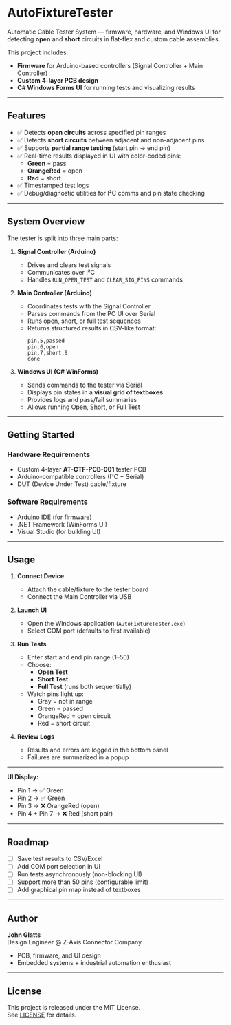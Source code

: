 ﻿# AutoFixtureTester

Automatic Cable Tester System — firmware, hardware, and Windows UI for detecting **open** and **short** circuits in flat-flex and custom cable assemblies.  

This project includes:
- **Firmware** for Arduino-based controllers (Signal Controller + Main Controller)
- **Custom 4-layer PCB design**
- **C# Windows Forms UI** for running tests and visualizing results

---

## Features
- ✅ Detects **open circuits** across specified pin ranges  
- ✅ Detects **short circuits** between adjacent and non-adjacent pins  
- ✅ Supports **partial range testing** (start pin → end pin)  
- ✅ Real-time results displayed in UI with color-coded pins:
  - **Green** = pass  
  - **OrangeRed** = open  
  - **Red** = short  
- ✅ Timestamped test logs  
- ✅ Debug/diagnostic utilities for I²C comms and pin state checking  

---

## System Overview
The tester is split into three main parts:

1. **Signal Controller (Arduino)**  
   - Drives and clears test signals  
   - Communicates over I²C  
   - Handles `RUN_OPEN_TEST` and `CLEAR_SIG_PINS` commands  

2. **Main Controller (Arduino)**  
   - Coordinates tests with the Signal Controller  
   - Parses commands from the PC UI over Serial  
   - Runs open, short, or full test sequences  
   - Returns structured results in CSV-like format:
     ```
     pin,5,passed
     pin,6,open
     pin,7,short,9
     done
     ```

3. **Windows UI (C# WinForms)**  
   - Sends commands to the tester via Serial  
   - Displays pin states in a **visual grid of textboxes**  
   - Provides logs and pass/fail summaries  
   - Allows running Open, Short, or Full Test  

---

## Getting Started

### Hardware Requirements
- Custom 4-layer **AT-CTF-PCB-001** tester PCB  
- Arduino-compatible controllers (I²C + Serial)  
- DUT (Device Under Test) cable/fixture  

### Software Requirements
- Arduino IDE (for firmware)  
- .NET Framework (WinForms UI)  
- Visual Studio (for building UI)  

---

## Usage

1. **Connect Device**  
   - Attach the cable/fixture to the tester board  
   - Connect the Main Controller via USB  

2. **Launch UI**  
   - Open the Windows application (`AutoFixtureTester.exe`)  
   - Select COM port (defaults to first available)  

3. **Run Tests**  
   - Enter start and end pin range (1–50)  
   - Choose:
     - **Open Test**  
     - **Short Test**  
     - **Full Test** (runs both sequentially)  
   - Watch pins light up:
     - Gray = not in range  
     - Green = passed  
     - OrangeRed = open circuit  
     - Red = short circuit  

4. **Review Logs**  
   - Results and errors are logged in the bottom panel  
   - Failures are summarized in a popup  

---


**UI Display:**
- Pin 1 → ✅ Green  
- Pin 2 → ✅ Green  
- Pin 3 → ❌ OrangeRed (open)  
- Pin 4 + Pin 7 → ❌ Red (short pair)  

---

## Roadmap
- [ ] Save test results to CSV/Excel  
- [ ] Add COM port selection in UI  
- [ ] Run tests asynchronously (non-blocking UI)  
- [ ] Support more than 50 pins (configurable limit)  
- [ ] Add graphical pin map instead of textboxes  

---

## Author
**John Glatts**  
Design Engineer @ Z-Axis Connector Company  
- PCB, firmware, and UI design  
- Embedded systems + industrial automation enthusiast  

---

## License
This project is released under the MIT License.  
See [LICENSE](LICENSE) for details.  
